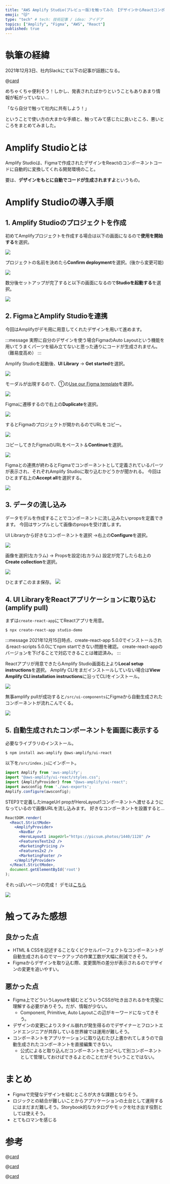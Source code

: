 ```yaml
---
title: "AWS Amplify Studio(プレビュー版)を触ってみた 【デザインからReactコンポーネントを自動生成】"
emoji: "😽"
type: "tech" # tech: 技術記事 / idea: アイデア
topics: ["Amplify", "Figma", "AWS", "React"]
published: true
---
```


# 執筆の経緯

2021年12月3日、社内Slackにて以下の記事が話題になる。

@[card](https://www.publickey1.jp/blog/21/awswebaws_amplify_studioaws_reinvent_2021.html)

めちゃくちゃ便利そう！しかし、発表されたばかりということもありあまり情報が転がっていない...

「なら自分で触って社内に共有しよう！」

ということで使い方の大まかな手順と、触ってみて感じたに良いところ、悪いところをまとめてみました。

# Amplify Studioとは

Amplify Studioは、Figmaで作成されたデザインをReactのコンポーネントコードに自動的に変換してくれる開発環境のこと。

要は、**デザインをもとに自動でコードが生成されますよ**というもの。

# Amplify Studioの導入手順

## 1. Amplify Studioのプロジェクトを作成

初めてAmplifyプロジェクトを作成する場合は以下の画面になるので**使用を開始する**を選択。

![](https://storage.googleapis.com/zenn-user-upload/7bcbbe0e6ed1-20211214.png)

プロジェクトの名前を決めたら**Confirm deployment**を選択。(後から変更可能)

![](https://storage.googleapis.com/zenn-user-upload/137088984c42-20211215.png)

数分後セットアップが完了すると以下の画面になるので**Studioを起動する**を選択。

![](https://storage.googleapis.com/zenn-user-upload/b7559b66fc9d-20211215.png)

## 2. FigmaとAmplify Studioを連携

今回はAmplifyがデモ用に用意してくれたデザインを用いて進めます。

:::message
実際に自分のデザインを使う場合FigmaのAuto Layoutという機能を用いてうまくパーツを組み立てないと思った通りにコードが生成されません。（難易度高め）
:::

Amplify Studioを起動後、**UI Library** → **Get started**を選択。

![](https://storage.googleapis.com/zenn-user-upload/e3597fb079d6-20211215.png)

モーダルが出現するので、①の[Use our Figma template](https://www.figma.com/community/file/1047600760128127424)を選択。

![](https://storage.googleapis.com/zenn-user-upload/1846c24ba148-20211215.png)

Figmaに遷移するので右上の**Duplicate**を選択。

![](https://storage.googleapis.com/zenn-user-upload/5e8984968f17-20211215.png)

するとFigmaのプロジェクトが開かれるのでURLをコピー。

![](https://storage.googleapis.com/zenn-user-upload/405cb88115e9-20211215.png)

コピーしてきたFigmaのURLをペースト＆**Continue**を選択。

![](https://storage.googleapis.com/zenn-user-upload/fef3216f8dbe-20211215.png)

Figmaとの連携が終わるとFigmaでコンポーネントとして定義されているパーツが表示され、それぞれAmplify Studioに取り込むかどうかが聞かれる。
今回はひとまず右上の**Accept all**を選択する。

![](https://storage.googleapis.com/zenn-user-upload/0301197451d9-20211215.png)

## 3. データの流し込み

データモデルを作成することでコンポーネントに流し込みたいpropsを定義できます。
今回はサンプルとして画像のpropsを受け渡します。

UI Libraryから好きなコンポーネントを選択 →右上の**Configure**を選択。

![](https://storage.googleapis.com/zenn-user-upload/4dd303734f90-20211215.png)

画像を選択(左カラム) → Propsを設定(右カラム)
設定が完了したら右上の**Create collection**を選択。

![](https://storage.googleapis.com/zenn-user-upload/2687a03a49cf-20211215.png)

ひとまずこのまま保存。
![](https://storage.googleapis.com/zenn-user-upload/bf8c05631c78-20211215.png)

## 4. UI LibraryをReactアプリケーションに取り込む(amplify pull)

まずは`create-react-app`にてReactアプリを用意。

```shell
$ npx create-react-app studio-demo
```

:::message
2021年12月15日時点、create-react-app 5.0.0でインストールされるreact-scripts 5.0.0にてnpm startできない問題を確認。
create-react-appのバージョンを下げることで対応できることは確認済み。
:::

Reactアプリが用意できたらAmplify Studio画面右上より**Local setup instructions**を選択。
Amplify CLIをまだインストールしていない場合は**View Amplify CLI installation instructions**に沿ってCLIをインストール。

![](https://storage.googleapis.com/zenn-user-upload/4d68ccfaf18f-20211215.png)

無事amplify pullが成功すると`/src/ui-components`にFigmaから自動生成されたコンポーネントが流れこんでくる。

![](https://storage.googleapis.com/zenn-user-upload/eea28126e37c-20211215.png)

## 5. 自動生成されたコンポーネントを画面に表示する

必要なライブラリのインストール。

```shell
$ npm install aws-amplify @aws-amplify/ui-react
```

以下を`/src/index.js`にインポート。

```jsx
import Amplify from 'aws-amplify';
import "@aws-amplify/ui-react/styles.css";
import {AmplifyProvider} from "@aws-amplify/ui-react";
import awsconfig from './aws-exports';
Amplify.configure(awsconfig);
```

STEP3で定義したimageUrl propがHeroLayout1コンポーネントへ渡せるようになっているので画像URLを流し込みます。
好きなコンポーネントを設置すると...

```jsx:src/index.jsx
ReactDOM.render(
  <React.StrictMode>
    <AmplifyProvider>
      <NavBar />
      <HeroLayout1 imageUrl="https://picsum.photos/1440/1128" />
      <FeaturesText2x2 />
      <MarketingPricing />
      <Features2x2 />
      <MarketingFooter />
    </AmplifyProvider>
  </React.StrictMode>,
  document.getElementById('root')
);
```

それっぽいページの完成！
デモは[こちら](https://morookakotaro.github.io/amplify-studio-demo/)

![](https://storage.googleapis.com/zenn-user-upload/735c20072925-20211215.png)

# 触ってみた感想

## 良かった点

- HTML & CSSを記述することなくピクセルパーフェクトなコンポーネントが自動生成されるのでマークアップの作業工数が大幅に削減できそう。
- Figmaからデザインを取り込む際、変更箇所の差分が表示されるのでデザインの変更を追いやすい。

## 悪かった点

- Figma上でどういうLayoutを組むとどういうCSSが吐き出されるかを完璧に理解する必要がありそう。だが、情報が少ない。
  - Component, Primitive, Auto Layoutこの辺がキーワードになってきそう。
- デザインの変更によりスタイル崩れが発生得るのでデザイナーとフロントエンドエンジニアが共存している世界線では運用が難しそう。
- コンポーネントをアプリケーションに取り込むたび上書かれてしまうので自動生成されたコンポーネントを直接編集できない。
  - 公式によると取り込んだコンポーネントをコピペして別コンポーネントとして管理しておけばできるよとのことだがそういうことではない。

# まとめ

- Figmaで完璧なデザインを組むところが大きな課題となりそう。
- ロジックとの結合が難しいことからアプリケーションの土台として運用するにはまだまだ難しそう。Storybook的なカタログやモックを吐き出す役割としては使えそう。
- とてもロマンを感じる

# 参考

@[card](https://aws.amazon.com/jp/about-aws/whats-new/2021/12/aws-amplify-studio/)

@[card](https://aws.amazon.com/jp/blogs/news/aws-amplify-studio-figma-to-fullstack-react-app-with-minimal-programming/)

@[card](https://docs.amplify.aws/console/uibuilder/figmatocode/)
